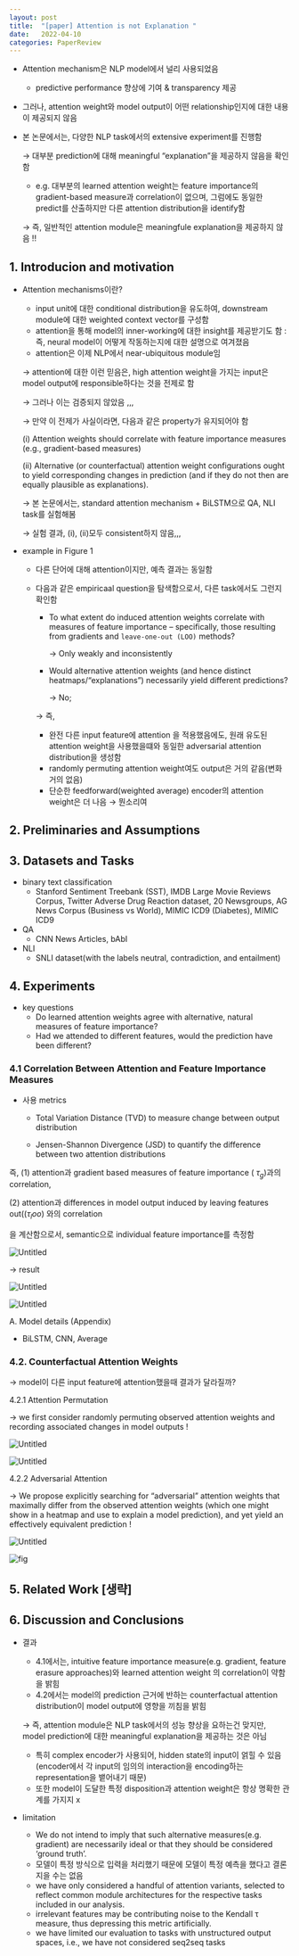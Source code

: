 ```yaml
---
layout: post
title:  "[paper] Attention is not Explanation "
date:   2022-04-10
categories: PaperReview
---
```

- Attention mechanism은 NLP model에서 널리 사용되었음
    - predictive performance 향상에 기여 & transparency 제공
- 그러나, attention weight와 model output이 어떤 relationship인지에 대한 내용이 제공되지 않음
- 본 논문에서는, 다양한 NLP task에서의 extensive experiment를 진행함

    → 대부분 prediction에 대해 meaningful “explanation”을 제공하지 않음을 확인함  

    - e.g. 대부분의 learned attention weight는 feature importance의 gradient-based measure과 correlation이 없으며, 그럼에도 동일한 predict를 산출하지만 다른 attention distribution을 identify함

    → 즉, 일반적인 attention module은 meaningfule explanation을 제공하지 않음 !!


## 1. Introducion and motivation

- Attention mechanisms이란?
    - input unit에 대한 conditional distribution을 유도하여, downstream module에 대한 weighted context vector를 구성함
    - attention을 통해 model의 inner-working에 대한 insight를 제공받기도 함 : 즉, neural model이 어떻게 작동하는지에 대한 설명으로 여겨졌음
    - attention은 이제  NLP에서 near-ubiquitous module임

    → attention에 대한 이런 믿음은, high attention weight을 가지는 input은 model output에 responsible하다는 것을 전제로 함

    → 그러나 이는 검증되지 않았음 ,,,

    → 만약 이 전제가 사실이라면, 다음과 같은 property가 유지되어야 함

    (i) Attention weights should correlate with feature importance measures (e.g., gradient-based measures)

    (ii) Alternative (or counterfactual) attention weight configurations ought to yield corresponding changes in prediction (and if they do not then are equally plausible as explanations).

    → 본 논문에서는, standard attention mechanism + BiLSTM으로 QA, NLI task를 실험해봄

    → 실험 결과, (i), (ii)모두 consistent하지 않음,,,

- example in Figure 1
    - 다른 단어에 대해 attention이지만, 예측 결과는 동일함
    - 다음과 같은 empiricaal question을 탐색함으로서, 다른 task에서도 그런지 확인함
        - To what extent do induced attention weights correlate with measures of feature importance – specifically, those resulting from gradients and `leave-one-out (LOO)` methods?

            → Only weakly and inconsistently

        - Would alternative attention weights (and hence distinct heatmaps/“explanations”) necessarily yield different predictions?

            → No;


        → 즉,

        - 완전 다른 input feature에 attention 을 적용했음에도, 원래 유도된 attention weight을 사용했을떄와 동일한  adversarial attention distribution을 생성함
        - randomly permuting attention weight여도 output은 거의 같음(변화 거의 없음)
        - 단순한 feedforward(weighted average) encoder의 attention weight은 더 나음 → 뭔소리여

## 2. Preliminaries and Assumptions

## 3. Datasets and Tasks

- binary text classification
    - Stanford Sentiment Treebank (SST), IMDB Large Movie Reviews Corpus, Twitter Adverse Drug Reaction dataset, 20 Newsgroups, AG News Corpus (Business vs World), MIMIC ICD9 (Diabetes), MIMIC ICD9
- QA
    - CNN News Articles, bAbI
- NLI
    - SNLI dataset(with the labels neutral, contradiction, and entailment)

## 4. Experiments

- key questions
    - Do learned attention weights agree with alternative, natural measures of feature importance?
    - Had we attended to different features, would the prediction have been different?

### 4.1 Correlation Between Attention and Feature Importance Measures

- 사용 metrics
    - Total Variation Distance (TVD) to measure change between output distribution

    - Jensen-Shannon Divergence (JSD) to quantify the difference between two attention distributions

즉, (1) attention과  gradient based measures of feature importance ( $τ_g$)과의 correlation,

(2) attention과 differences in model output induced by leaving features out($(τ_loo)$ 와의 correlation

을 계산함으로서, semantic으로 individual feature importance를 측정함

![Untitled](https://hoonst.github.io/assets/Attention-is-not-explanation.assets/image-20210814015639721.png)

→ result

![Untitled](https://hoonst.github.io/assets/Attention-is-not-explanation.assets/image-20210814015843869.png)

![Untitled](https://hoonst.github.io/assets/Attention-is-not-explanation.assets/image-20210814021501443.png)

A. Model details (Appendix)

- BiLSTM, CNN, Average

### 4.2. Counterfactual Attention Weights

→ model이 다른 input feature에 attention했을때 결과가 달라질까?

4.2.1 Attention Permutation

→ we first consider randomly permuting observed attention weights and recording associated changes in model outputs !

![Untitled](https://s3-us-west-2.amazonaws.com/secure.notion-static.com/a29c3cd9-e767-4688-905e-ebeec8083f1d/Untitled.png)

![Untitled](https://s3-us-west-2.amazonaws.com/secure.notion-static.com/68910821-1897-4730-b16d-569e02ed8ab2/Untitled.png)

4.2.2 Adversarial Attention

→ We propose explicitly searching for “adversarial” attention weights that maximally differ from the observed attention weights (which one might show in a heatmap and use to explain a model prediction), and yet yield an effectively equivalent prediction !

![Untitled](https://d3i71xaburhd42.cloudfront.net/1e83c20def5c84efa6d4a0d80aa3159f55cb9c3f/8-Figure4-1.png)

![fig](https://d3i71xaburhd42.cloudfront.net/1e83c20def5c84efa6d4a0d80aa3159f55cb9c3f/7-Figure3-1.png)

## 5. Related Work [생략]

## 6. Discussion and Conclusions

- 결과
    - 4.1에서는, intuitive feature importance measure(e.g. gradient, feature erasure approaches)와 learned attention weight 의 correlation이 약함을 밝힘
    - 4.2에서는 model의 prediction 근거에 반하는 counterfactual attention distribution이 model output에 영향을 끼침을 밝힘

    → 즉, attention module은 NLP task에서의 성능 향상을 요하는건 맞지만, model prediction에 대한 meaningful explanation을 제공하는 것은 아님

    - 특히 complex encoder가 사용되어, hidden state의 input이 얽힐 수 있음 (encoder에서 각 input의 임의의 interaction을 encoding하는 representation을 뱉어내기 때문)
    - 또한 model이 도달한 특정 disposition과 attention weight은 항상 명확한 관계를 가지지 x
- limitation
    - We do not intend to imply that such alternative measures(e.g. gradient) are necessarily ideal or that they should be considered ‘ground truth’.
    - 모델이 특정 방식으로 입력을 처리했기 때문에 모델이 특정 예측을 했다고 결론지을 수는 없음
    - we have only considered a handful of attention variants, selected to reflect common module architectures for the respective tasks included in our analysis.
    - irrelevant features may be contributing noise to the Kendall τ measure, thus depressing this metric artificially.
    - we have limited our evaluation to tasks with unstructured output spaces, i.e., we have not considered seq2seq tasks
